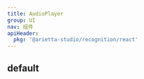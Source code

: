 ```yaml
---
title: AudioPlayer
group: UI
nav: 组件
apiHeader:
  pkg: '@arietta-studio/recognition/react'
---
```


## default

<code src="./demos/index.tsx" nopadding></code>
